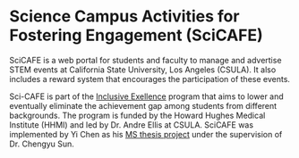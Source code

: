 # Science Campus Activities for Fostering Engagement (SciCAFE)

SciCAFE is a web portal for students and faculty to manage and advertise
STEM events at California State University, Los Angeles (CSULA). It also
includes a reward system that encourages the participation of these events.

Sci-CAFE is part of the [Inclusive Exellence](http://www.calstatela.edu/academic/inclusiveexcellence)
program that aims to lower and eventually eliminate the achievement gap among students
from different backgrounds. The program is funded by the Howard Hughes
Medical Institute (HHMI) and led by Dr. Andre Ellis at CSULA. SciCAFE was implemented by
Yi Chen as his [MS thesis project](https://csns.calstatela.edu/download?fileId=7491908) under
the supervision of Dr. Chengyu Sun.
